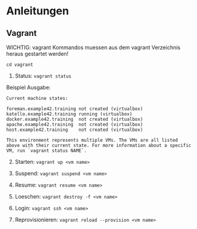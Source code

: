 # Anleitungen

## Vagrant

WICHTIG: vagrant Kommandos muessen aus dem vagrant Verzeichnis heraus gestartet werden!

    cd vagrant

1. Status: `vagrant status`

Beispiel Ausgabe:

    Current machine states:

    foreman.example42.training not created (virtualbox)
    katello.example42.training running (virtualbox)
    docker.example42.training  not created (virtualbox)
    apache.example42.training  not created (virtualbox)
    host.example42.training    not created (virtualbox)

    This environment represents multiple VMs. The VMs are all listed
    above with their current state. For more information about a specific
    VM, run `vagrant status NAME`.

2. Starten: `vagrant up <vm name>`

3. Suspend: `vagrant suspend <vm name>`

4. Resume: `vagrant resume <vm name>`

5. Loeschen: `vagrant destroy -f <vm name>`

6. Login: `vagrant ssh <vm name>`

7. Reprovisionieren: `vagrant reload --provision <vm name>`

